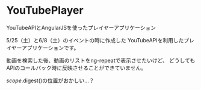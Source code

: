 YouTubePlayer
=============

YouTubeAPIとAngularJSを使ったプレイヤーアプリケーション

5/25（土）と6/8（土）のイベントの時に作成した
YouTubeAPIを利用したプレイヤーアプリケーションです。

動画を検索した後、動画のリストをng-repeatで表示させたいけど、
どうしてもAPIのコールバック時に反映させることができていません。

$scope.$digest()の位置がおかしい…？
